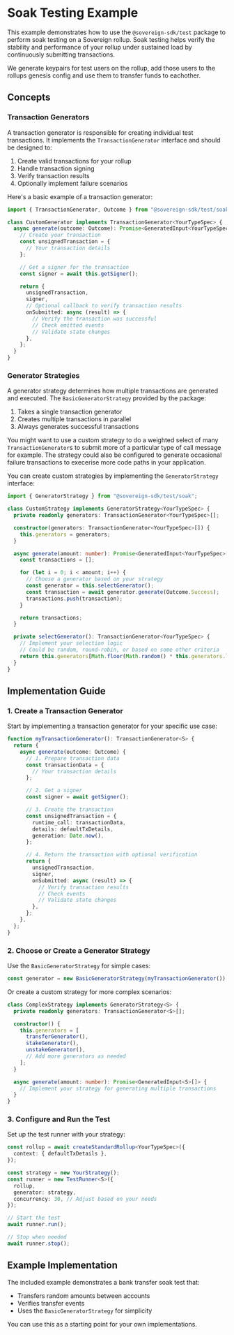 # Soak Testing Example

This example demonstrates how to use the `@sovereign-sdk/test` package to perform soak testing on a Sovereign rollup. Soak testing helps verify the stability and performance of your rollup under sustained load by continuously submitting transactions.

We generate keypairs for test users on the rollup, add those users to the rollups genesis config and use them to transfer funds to eachother.

## Concepts

### Transaction Generators

A transaction generator is responsible for creating individual test transactions. It implements the `TransactionGenerator` interface and should be designed to:

1. Create valid transactions for your rollup
2. Handle transaction signing
3. Verify transaction results
4. Optionally implement failure scenarios

Here's a basic example of a transaction generator:

```typescript
import { TransactionGenerator, Outcome } from "@sovereign-sdk/test/soak";

class CustomGenerator implements TransactionGenerator<YourTypeSpec> {
  async generate(outcome: Outcome): Promise<GeneratedInput<YourTypeSpec>> {
    // Create your transaction
    const unsignedTransaction = {
      // Your transaction details
    };

    // Get a signer for the transaction
    const signer = await this.getSigner();

    return {
      unsignedTransaction,
      signer,
      // Optional callback to verify transaction results
      onSubmitted: async (result) => {
        // Verify the transaction was successful
        // Check emitted events
        // Validate state changes
      },
    };
  }
}
```

### Generator Strategies

A generator strategy determines how multiple transactions are generated and executed. The `BasicGeneratorStrategy` provided by the package:

1. Takes a single transaction generator
2. Creates multiple transactions in parallel
3. Always generates successful transactions

You might want to use a custom strategy to do a weighted select of many `TransactionGenerator`s to submit more of a particular type of call message for example.
The strategy could also be configured to generate occasional failure transactions to execerise more code paths in your application.

You can create custom strategies by implementing the `GeneratorStrategy` interface:

```typescript
import { GeneratorStrategy } from "@sovereign-sdk/test/soak";

class CustomStrategy implements GeneratorStrategy<YourTypeSpec> {
  private readonly generators: TransactionGenerator<YourTypeSpec>[];

  constructor(generators: TransactionGenerator<YourTypeSpec>[]) {
    this.generators = generators;
  }

  async generate(amount: number): Promise<GeneratedInput<YourTypeSpec>[]> {
    const transactions = [];

    for (let i = 0; i < amount; i++) {
      // Choose a generator based on your strategy
      const generator = this.selectGenerator();
      const transaction = await generator.generate(Outcome.Success);
      transactions.push(transaction);
    }

    return transactions;
  }

  private selectGenerator(): TransactionGenerator<YourTypeSpec> {
    // Implement your selection logic
    // Could be random, round-robin, or based on some other criteria
    return this.generators[Math.floor(Math.random() * this.generators.length)];
  }
}
```

## Implementation Guide

### 1. Create a Transaction Generator

Start by implementing a transaction generator for your specific use case:

```typescript
function myTransactionGenerator(): TransactionGenerator<S> {
  return {
    async generate(outcome: Outcome) {
      // 1. Prepare transaction data
      const transactionData = {
        // Your transaction details
      };

      // 2. Get a signer
      const signer = await getSigner();

      // 3. Create the transaction
      const unsignedTransaction = {
        runtime_call: transactionData,
        details: defaultTxDetails,
        generation: Date.now(),
      };

      // 4. Return the transaction with optional verification
      return {
        unsignedTransaction,
        signer,
        onSubmitted: async (result) => {
          // Verify transaction results
          // Check events
          // Validate state changes
        },
      };
    },
  };
}
```

### 2. Choose or Create a Generator Strategy

Use the `BasicGeneratorStrategy` for simple cases:

```typescript
const generator = new BasicGeneratorStrategy(myTransactionGenerator());
```

Or create a custom strategy for more complex scenarios:

```typescript
class ComplexStrategy implements GeneratorStrategy<S> {
  private readonly generators: TransactionGenerator<S>[];

  constructor() {
    this.generators = [
      transferGenerator(),
      stakeGenerator(),
      unstakeGenerator(),
      // Add more generators as needed
    ];
  }

  async generate(amount: number): Promise<GeneratedInput<S>[]> {
    // Implement your strategy for generating multiple transactions
  }
}
```

### 3. Configure and Run the Test

Set up the test runner with your strategy:

```typescript
const rollup = await createStandardRollup<YourTypeSpec>({
  context: { defaultTxDetails },
});

const strategy = new YourStrategy();
const runner = new TestRunner<S>({
  rollup,
  generator: strategy,
  concurrency: 30, // Adjust based on your needs
});

// Start the test
await runner.run();

// Stop when needed
await runner.stop();
```

## Example Implementation

The included example demonstrates a bank transfer soak test that:

- Transfers random amounts between accounts
- Verifies transfer events
- Uses the `BasicGeneratorStrategy` for simplicity

You can use this as a starting point for your own implementations.
